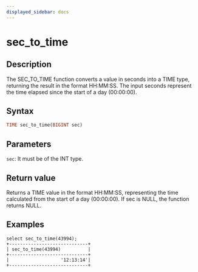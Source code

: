 ```yaml
---
displayed_sidebar: docs
---
```


# sec_to_time

## Description

The SEC_TO_TIME function converts a value in seconds into a TIME type, returning the result in the format HH:MM:SS.
The input seconds represent the time elapsed since the start of a day (00:00:00).

## Syntax

```Haskell
TIME sec_to_time(BIGINT sec)
```

## Parameters

`sec`: It must be of the INT type.

## Return value

Returns a TIME value in the format HH:MM:SS, representing the time calculated from the start of a day (00:00:00).
If sec is NULL, the function returns NULL.

## Examples

```plain text
select sec_to_time(43994);
+-----------------------------+
| sec_to_time(43994)          |
+-----------------------------+
|                   '12:13:14'|
+-----------------------------+
```

